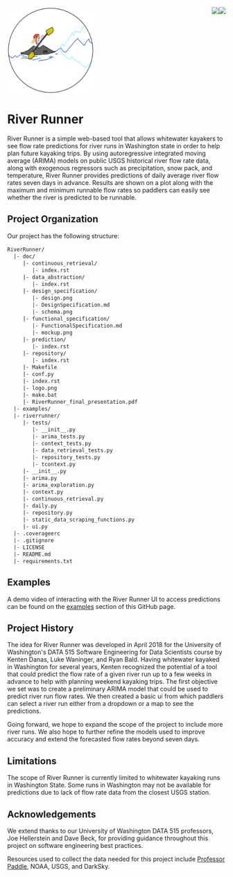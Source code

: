 <a href="http://lkwaninger.ddns.net:8111/viewType.html?buildTypeId=RiverRunner_Build&guest=1">
<img align="right" src="http://lkwaninger.ddns.net:8111/app/rest/builds/buildType:(id:RiverRunner_Build)/statusIcon"/>
</a>
<a href="http://lkwaninger.ddns.net:8111/viewType.html?buildTypeId=RiverRunner_Build&guest=1">
<img align="right" src="http://lkwaninger.ddns.net:8111/app/rest/builds/buildType:(id:RiverRunner_Build)/artifacts/content/htmlcov/coverage.svg"/>
</a>

<img src=https://github.com/kentdanas/RiverRunner/raw/master/doc/logo.png  width="200" height="200" />

# River Runner
River Runner is a simple web-based tool that allows whitewater kayakers to see flow rate predictions for river runs in Washington state in order to help plan future kayaking trips. By using autoregressive integrated moving average (ARIMA) models on public USGS historical river flow rate data, along with exogenous regressors such as precipitation, snow pack, and temperature, River Runner provides predictions of daily average river flow rates seven days in advance. Results are shown on a plot along with the maximum and minimum runnable flow rates so paddlers can easily see whether the river is predicted to be runnable.

## Project Organization
Our project has the following structure:
```
RiverRunner/
  |- doc/
     |- continuous_retrieval/
        |- index.rst
     |- data_abstraction/
        |- index.rst
     |- design_specification/  
        |- design.png
        |- DesignSpecification.md
        |- schema.png
     |- functional_specification/  
        |- FunctionalSpecification.md
        |- mockup.png
     |- prediction/
        |- index.rst
     |- repository/
        |- index.rst
     |- Makefile
     |- conf.py
     |- index.rst
     |- logo.png
     |- make.bat
     |- RiverRunner_final_presentation.pdf
  |- examples/
  |- riverrunner/
     |- tests/
        |- __init__.py
        |- arima_tests.py
        |- context_tests.py
        |- data_retrieval_tests.py
        |- repository_tests.py
        |- tcontext.py
     |- __init__.py
     |- arima.py
     |- arima_exploration.py
     |- context.py
     |- continuous_retrieval.py
     |- daily.py
     |- repository.py
     |- static_data_scraping_functions.py
     |- ui.py
  |- .coverageerc
  |- .gitignore
  |- LICENSE
  |- README.md
  |- requirements.txt
```

## Examples
A demo video of interacting with the River Runner UI to access predictions can be found on the [examples](https://github.com/kentdanas/RiverRunner/tree/master/examples) section of this GitHub page.

## Project History
The idea for River Runner was developed in April 2018 for the University of Washington's DATA 515 Software Engineering for Data Scientists course by Kenten Danas, Luke Waninger, and Ryan Bald. Having whitewater kayaked in Washington for several years, Kenten recognized the potential of a tool that could predict the flow rate of a given river run up to a few weeks in advance to help with planning weekend kayaking trips. The first objective we set was to create a preliminary ARIMA model that could be used to predict river run flow rates. We then created a basic ui from which paddlers can select a river run either from a dropdown or a map to see the predictions.

Going forward, we hope to expand the scope of the project to include more river runs. We also hope to further refine the models used to improve accuracy and extend the forecasted flow rates beyond seven days.  

## Limitations
The scope of River Runner is currently limited to whitewater kayaking runs in Washington State. Some runs in Washington may not be available for predictions due to lack of flow rate data from the closest USGS station.  

## Acknowledgements
We extend thanks to our University of Washington DATA 515 professors, Joe Hellerstein and Dave Beck, for providing guidance throughout this project on software engineering best practices.

Resources used to collect the data needed for this project include [Professor Paddle](http://www.professorpaddle.com/rivers/riverlist.asp), NOAA, USGS, and DarkSky.
